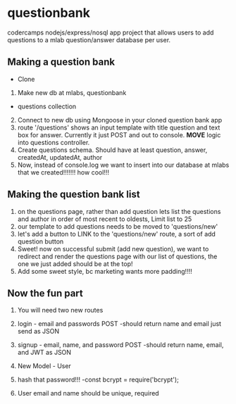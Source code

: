 # questionbank
codercamps nodejs/express/nosql app project that allows users to add questions to a mlab question/answer database per user.

## Making a question bank
* Clone

1. Make new db at mlabs, questionbank
  * questions collection
2. Connect to new db using Mongoose in your cloned question bank app
3. route '/questions' shows an input template with title question and text box for answer. Currently it just POST and out to console. **MOVE** logic into questions controller. 
4. Create questions schema. Should have at least question, answer, createdAt, updatedAt, author
5. Now, instead of console.log we want to insert into our database at mlabs that we created!!!!!!! how cool!!! 


## Making the question bank list
1. on the questions page, rather than add question lets list the questions and author in order of most recent to oldests, Limit list to 25
2. our template to add questions needs to be moved to 'questions/new'
3. let's add a button to LINK to the 'questions/new' route, a sort of add question button
4. Sweet! now on successful submit (add new question), we want to redirect and render the questions page with our list of questions, the one we just added should be at the top!
5. Add some sweet style, bc marketing wants more padding!!!!


## Now the fun part
1. You will need two new routes
  1. login - email and passwords POST
    -should return name and email just send as JSON
  2. signup - email, name, and password POST
    -should return name, email, and JWT as JSON

2. New Model - User
  1. hash that password!!! -const bcrypt = require('bcrypt');
  2. User email and name should be unique, required
